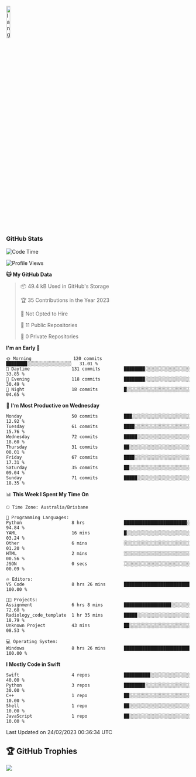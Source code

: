 <p align="left"><img width=15%" src="https://github.com/alansmathew/alansmathew/raw/master/lang.gif" alt="lang image here" /></p>

# <h3 align="left">GitHub Stats</h3>

<!--START_SECTION:waka-->
![Code Time](http://img.shields.io/badge/Code%20Time-143%20hrs%2026%20mins-blue)

![Profile Views](http://img.shields.io/badge/Profile%20Views-3-blue)

**🐱 My GitHub Data** 

> 📦 49.4 kB Used in GitHub's Storage 
 > 
> 🏆 35 Contributions in the Year 2023
 > 
> 🚫 Not Opted to Hire
 > 
> 📜 11 Public Repositories 
 > 
> 🔑 0 Private Repositories 
 > 
**I'm an Early 🐤** 

```text
🌞 Morning                120 commits         ████████░░░░░░░░░░░░░░░░░   31.01 % 
🌆 Daytime                131 commits         ████████░░░░░░░░░░░░░░░░░   33.85 % 
🌃 Evening                118 commits         ████████░░░░░░░░░░░░░░░░░   30.49 % 
🌙 Night                  18 commits          █░░░░░░░░░░░░░░░░░░░░░░░░   04.65 % 
```
📅 **I'm Most Productive on Wednesday** 

```text
Monday                   50 commits          ███░░░░░░░░░░░░░░░░░░░░░░   12.92 % 
Tuesday                  61 commits          ████░░░░░░░░░░░░░░░░░░░░░   15.76 % 
Wednesday                72 commits          █████░░░░░░░░░░░░░░░░░░░░   18.60 % 
Thursday                 31 commits          ██░░░░░░░░░░░░░░░░░░░░░░░   08.01 % 
Friday                   67 commits          ████░░░░░░░░░░░░░░░░░░░░░   17.31 % 
Saturday                 35 commits          ██░░░░░░░░░░░░░░░░░░░░░░░   09.04 % 
Sunday                   71 commits          █████░░░░░░░░░░░░░░░░░░░░   18.35 % 
```


📊 **This Week I Spent My Time On** 

```text
🕑︎ Time Zone: Australia/Brisbane

💬 Programming Languages: 
Python                   8 hrs               ████████████████████████░   94.84 % 
YAML                     16 mins             █░░░░░░░░░░░░░░░░░░░░░░░░   03.24 % 
Other                    6 mins              ░░░░░░░░░░░░░░░░░░░░░░░░░   01.20 % 
HTML                     2 mins              ░░░░░░░░░░░░░░░░░░░░░░░░░   00.56 % 
JSON                     0 secs              ░░░░░░░░░░░░░░░░░░░░░░░░░   00.09 % 

🔥 Editors: 
VS Code                  8 hrs 26 mins       █████████████████████████   100.00 % 

🐱‍💻 Projects: 
Assignment               6 hrs 8 mins        ██████████████████░░░░░░░   72.68 % 
Radiology_code_template  1 hr 35 mins        █████░░░░░░░░░░░░░░░░░░░░   18.79 % 
Unknown Project          43 mins             ██░░░░░░░░░░░░░░░░░░░░░░░   08.53 % 

💻 Operating System: 
Windows                  8 hrs 26 mins       █████████████████████████   100.00 % 
```

**I Mostly Code in Swift** 

```text
Swift                    4 repos             ██████████░░░░░░░░░░░░░░░   40.00 % 
Python                   3 repos             ████████░░░░░░░░░░░░░░░░░   30.00 % 
C++                      1 repo              ██░░░░░░░░░░░░░░░░░░░░░░░   10.00 % 
Shell                    1 repo              ██░░░░░░░░░░░░░░░░░░░░░░░   10.00 % 
JavaScript               1 repo              ██░░░░░░░░░░░░░░░░░░░░░░░   10.00 % 
```




 Last Updated on 24/02/2023 00:36:34 UTC
<!--END_SECTION:waka-->

## 🏆 GitHub Trophies

![](https://github-profile-trophy.vercel.app/?username=samh06&theme=discord&no-frame=true&no-bg=false&margin-w=4)
